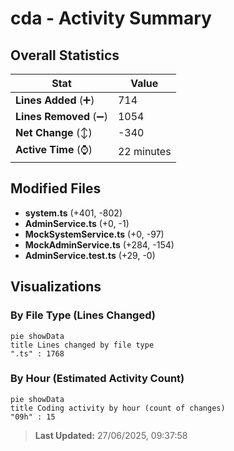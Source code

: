# cda - Activity Summary 

## Overall Statistics

| Stat                   | Value                                                             |
| ---------------------- | ----------------------------------------------------------------- |
| **Lines Added** (➕)   | 714                                          |
| **Lines Removed** (➖) | 1054                                        |
| **Net Change** (↕)    | -340                |
| **Active Time** (⌚)   | 22 minutes |


## Modified Files
- **system.ts** (+401, -802)
- **AdminService.ts** (+0, -1)
- **MockSystemService.ts** (+0, -97)
- **MockAdminService.ts** (+284, -154)
- **AdminService.test.ts** (+29, -0)

## Visualizations

### By File Type (Lines Changed)

```mermaid
pie showData
title Lines changed by file type
".ts" : 1768
```

### By Hour (Estimated Activity Count)

```mermaid
pie showData
title Coding activity by hour (count of changes)
"09h" : 15
```


> **Last Updated:** 27/06/2025, 09:37:58